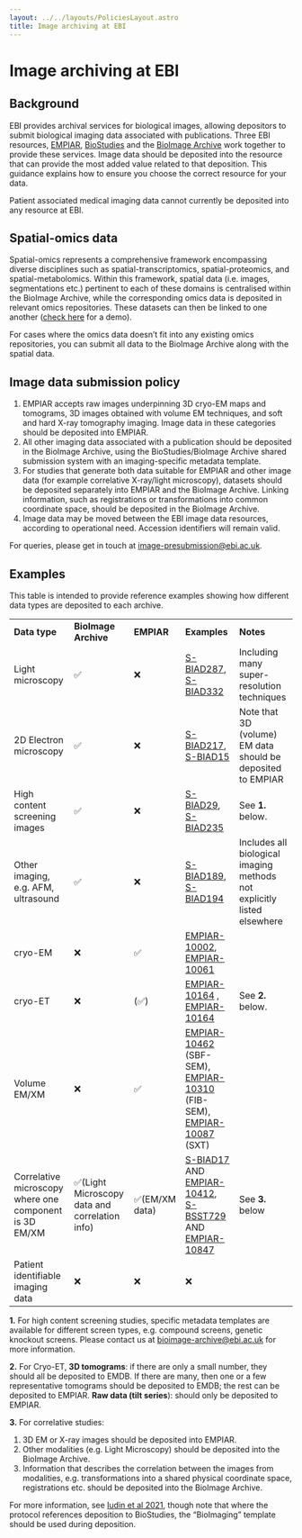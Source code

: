 ```yaml
---
layout: ../../layouts/PoliciesLayout.astro
title: Image archiving at EBI
---
```

# Image archiving at EBI

## Background

EBI provides archival services for biological images, allowing depositors to submit biological imaging data associated with publications. Three EBI resources, [EMPIAR](https://www.ebi.ac.uk/empiar/), [BioStudies](https://www.ebi.ac.uk/biostudies/) and the [BioImage Archive](https://www.ebi.ac.uk/bioimage-archive/) work together to provide these services. Image data should be deposited into the resource that can provide the most added value related to that deposition. This guidance explains how to ensure you choose the correct resource for your data.

Patient associated medical imaging data cannot currently be deposited into any resource at EBI.

## Spatial-omics data

Spatial-omics represents a comprehensive framework encompassing diverse disciplines such as spatial-transcriptomics, spatial-proteomics, and spatial-metabolomics. Within this framework, spatial data (i.e. images, segmentations etc.) pertinent to each of these domains is centralised within the BioImage Archive, while the corresponding omics data is deposited in relevant omics repositories. These datasets can then be linked to one another ([check here](/bioimage-archive/help/linking-archives) for a demo).

For cases where the omics data doesn’t fit into any existing omics repositories, you can submit all data to the BioImage Archive along with the spatial data.

## Image data submission policy



1. EMPIAR accepts raw images underpinning 3D cryo-EM maps and tomograms, 3D images obtained with volume EM techniques, and soft and hard X-ray tomography imaging. Image data in these categories should be deposited into EMPIAR. 
2. All other imaging data associated with a publication should be deposited in the BioImage Archive, using the BioStudies/BioImage Archive shared submission system with an imaging-specific metadata template.
3. For studies that generate both data suitable for EMPIAR and other image data (for example correlative X-ray/light microscopy), datasets should be deposited separately into EMPIAR and the BioImage Archive. Linking information, such as registrations or transformations into common coordinate space, should be deposited in the BioImage Archive.
4. Image data may be moved between the EBI image data resources, according to operational need. Accession identifiers will remain valid.

For queries, please get in touch at [image-presubmission@ebi.ac.uk](mailto:image-presubmission@ebi.ac.uk).


## Examples

This table is intended to provide reference examples showing how different data types are deposited to each archive.


<table>
  <tr>
   <td><strong>Data type</strong>
   </td>
   <td><strong>BioImage Archive</strong>
   </td>
   <td><strong>EMPIAR</strong>
   </td>
   <td><strong>Examples</strong>
   </td>
   <td><strong>Notes</strong>
   </td>
  </tr>
  <tr>
   <td>Light microscopy
   </td>
   <td>✅
   </td>
   <td>❌
   </td>
   <td><a href="https://www.ebi.ac.uk/biostudies/BioImages/studies/S-BIAD287">S-BIAD287</a>,
   <a href="https://www.ebi.ac.uk/biostudies/BioImages/studies/S-BIAD332">S-BIAD332</a>
   </td>
   <td>Including many super-resolution techniques
   </td>
  </tr>
  <tr>
   <td>2D Electron microscopy
   </td>
   <td>✅
   </td>
   <td>❌
   </td>
   <td><a href="https://www.ebi.ac.uk/biostudies/BioImages/studies/S-BIAD217">S-BIAD217</a>, <a href="https://www.ebi.ac.uk/biostudies/BioImages/studies/S-BIAD15">S-BIAD15</a>
   </td>
   <td>Note that 3D (volume) EM data should be deposited to EMPIAR
   </td>
  </tr>
  <tr>
   <td>High content screening images
   </td>
   <td>✅
   </td>
   <td>❌
   </td>
   <td><a href="https://www.ebi.ac.uk/biostudies/BioImages/studies/S-BIAD29">S-BIAD29</a>,
   <a href="https://www.ebi.ac.uk/biostudies/BioImages/studies/S-BIAD235">S-BIAD235</a>
   </td>
   <td>See <strong>1.</strong> below.
   </td>
  </tr>
  <tr>
   <td>Other imaging, e.g. AFM, ultrasound
   </td>
   <td>✅
   </td>
   <td>❌
   </td>
   <td><a href="https://www.ebi.ac.uk/biostudies/BioImages/studies/S-BIAD189">S-BIAD189</a>,
   <a href="https://www.ebi.ac.uk/biostudies/BioImages/studies/S-BIAD194">S-BIAD194</a>
   </td>
   <td>Includes all biological imaging methods not explicitly listed elsewhere
   </td>
  </tr>
  <tr>
   <td>cryo-EM
   </td>
   <td>❌
   </td>
   <td>✅
   </td>
   <td><a href="https://www.ebi.ac.uk/empiar/EMPIAR-10002">EMPIAR-10002</a>, <a href="https://www.ebi.ac.uk/empiar/EMPIAR-10061">EMPIAR-10061</a>
   </td>
   <td>
   </td>
  </tr>
  <tr>
   <td>cryo-ET
   </td>
   <td>❌
   </td>
   <td>(✅)
   </td>
   <td><a href="https://www.ebi.ac.uk/empiar/EMPIAR-10164">EMPIAR-10164</a> , <a href="https://www.ebi.ac.uk/empiar/EMPIAR-10453">EMPIAR-10164</a>
   </td>
   <td>See <strong>2.</strong> below.
   </td>
  </tr>
  <tr>
   <td>Volume EM/XM
   </td>
   <td>❌
   </td>
   <td>✅
   </td>
   <td><a href="https://www.ebi.ac.uk/empiar/EMPIAR-10462">EMPIAR-10462</a> (SBF-SEM), <a href="https://www.ebi.ac.uk/empiar/EMPIAR-10310">EMPIAR-10310</a> (FIB-SEM), <a href="https://www.ebi.ac.uk/empiar/EMPIAR-10087">EMPIAR-10087</a> (SXT)
   </td>
   <td>
   </td>
  </tr>
  <tr>
   <td>Correlative microscopy where one component is 3D EM/XM
   </td>
   <td>✅(Light Microscopy data and correlation info)
   </td>
   <td>✅(EM/XM data)
   </td>
   <td><a href="https://www.ebi.ac.uk/biostudies/BioImages/studies/S-BIAD17">S-BIAD17</a> AND <a href="https://www.ebi.ac.uk/empiar/EMPIAR-10412/">EMPIAR-10412</a>,
   <a href="https://www.ebi.ac.uk/biostudies/BioImages/studies/S-BSST729">S-BSST729</a> AND <a href="https://www.ebi.ac.uk/empiar/EMPIAR-10847/">EMPIAR-10847</a>
   </td>
   <td>See <strong>3.</strong> below
   </td>
  </tr>
  <tr>
   <td>Patient identifiable imaging data
   </td>
   <td>❌
   </td>
   <td>❌
   </td>
   <td>❌
   </td>
   <td>
   </td>
  </tr>
</table>


**1.** For high content screening studies, specific metadata templates are available for different screen types, e.g. compound screens, genetic knockout screens. Please contact us at [bioimage-archive@ebi.ac.uk](mailto:bioimage-archive@ebi.ac.uk) for more information.

**2.** For Cryo-ET, **3D tomograms**: if there are only a small number, they should all be deposited to EMDB. If there are many, then one or a few representative tomograms should be deposited to EMDB; the rest can be deposited to EMPIAR. **Raw data (tilt series**): should only be deposited to EMPIAR.

**3.** For correlative studies:

1. 3D EM or X-ray images should be deposited into EMPIAR.
2. Other modalities (e.g. Light Microscopy) should be deposited into the BioImage Archive.
3. Information that describes the correlation between the images from modalities, e.g. transformations into a shared physical coordinate space, registrations etc. should be deposited into the BioImage Archive.

For more information, see [Iudin et al 2021](https://pubmed.ncbi.nlm.nih.gov/33490973/), though note that where the protocol references deposition to BioStudies, the “BioImaging” template should be used during deposition.
